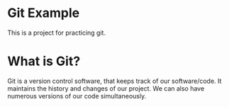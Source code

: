 # Git Example
This is a project for practicing git.

# What is Git? 
Git is a version control software, that keeps track of our software/code. It maintains the history and changes of our project. We can also have numerous versions of our code simultaneously. 